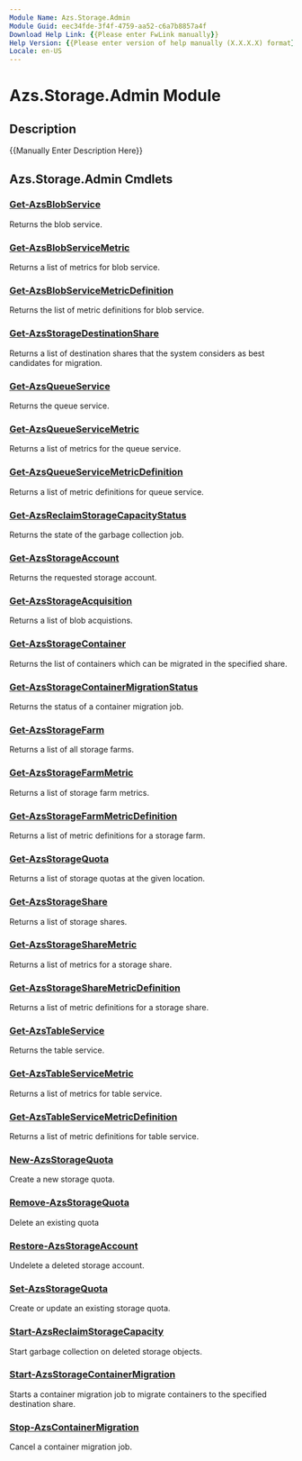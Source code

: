 ```yaml
---
Module Name: Azs.Storage.Admin
Module Guid: eec34fde-3f4f-4759-aa52-c6a7b8857a4f
Download Help Link: {{Please enter FwLink manually}}
Help Version: {{Please enter version of help manually (X.X.X.X) format}}
Locale: en-US
---
```


# Azs.Storage.Admin Module
## Description
{{Manually Enter Description Here}}

## Azs.Storage.Admin Cmdlets
### [Get-AzsBlobService](Get-AzsBlobService.md)
Returns the blob service.

### [Get-AzsBlobServiceMetric](Get-AzsBlobServiceMetric.md)
Returns a list of metrics for blob service.

### [Get-AzsBlobServiceMetricDefinition](Get-AzsBlobServiceMetricDefinition.md)
Returns the list of metric definitions for blob service.

### [Get-AzsStorageDestinationShare](Get-AzsStorageDestinationShare.md)
Returns a list of destination shares that the system considers as best candidates for migration.

### [Get-AzsQueueService](Get-AzsQueueService.md)
Returns the queue service.

### [Get-AzsQueueServiceMetric](Get-AzsQueueServiceMetric.md)
Returns a list of metrics for the queue service.

### [Get-AzsQueueServiceMetricDefinition](Get-AzsQueueServiceMetricDefinition.md)
Returns a list of metric definitions for queue service.

### [Get-AzsReclaimStorageCapacityStatus](Get-AzsReclaimStorageCapacityStatus.md)
Returns the state of the garbage collection job.

### [Get-AzsStorageAccount](Get-AzsStorageAccount.md)
Returns the requested storage account.

### [Get-AzsStorageAcquisition](Get-AzsStorageAcquisition.md)
Returns a list of blob acquistions.

### [Get-AzsStorageContainer](Get-AzsStorageContainer.md)
Returns the list of containers which can be migrated in the specified share.

### [Get-AzsStorageContainerMigrationStatus](Get-AzsStorageContainerMigrationStatus.md)
Returns the status of a container migration job.

### [Get-AzsStorageFarm](Get-AzsStorageFarm.md)
Returns a list of all storage farms.

### [Get-AzsStorageFarmMetric](Get-AzsStorageFarmMetric.md)
Returns a list of storage farm metrics.

### [Get-AzsStorageFarmMetricDefinition](Get-AzsStorageFarmMetricDefinition.md)
Returns a list of metric definitions for a storage farm.

### [Get-AzsStorageQuota](Get-AzsStorageQuota.md)
Returns a list of storage quotas at the given location.

### [Get-AzsStorageShare](Get-AzsStorageShare.md)
Returns a list of storage shares.

### [Get-AzsStorageShareMetric](Get-AzsStorageShareMetric.md)
Returns a list of metrics for a storage share.

### [Get-AzsStorageShareMetricDefinition](Get-AzsStorageShareMetricDefinition.md)
Returns a list of metric definitions for a storage share.

### [Get-AzsTableService](Get-AzsTableService.md)
Returns the table service.

### [Get-AzsTableServiceMetric](Get-AzsTableServiceMetric.md)
Returns a list of metrics for table service.

### [Get-AzsTableServiceMetricDefinition](Get-AzsTableServiceMetricDefinition.md)
Returns a list of metric definitions for table service.

### [New-AzsStorageQuota](New-AzsStorageQuota.md)
Create a new storage quota.

### [Remove-AzsStorageQuota](Remove-AzsStorageQuota.md)
Delete an existing quota

### [Restore-AzsStorageAccount](Restore-AzsStorageAccount.md)
Undelete a deleted storage account.

### [Set-AzsStorageQuota](Set-AzsStorageQuota.md)
Create or update an existing storage quota.

### [Start-AzsReclaimStorageCapacity](Start-AzsReclaimStorageCapacity.md)
Start garbage collection on deleted storage objects.

### [Start-AzsStorageContainerMigration](Start-AzsStorageContainerMigration.md)
Starts a container migration job to migrate containers to the specified destination share.

### [Stop-AzsContainerMigration](Stop-AzsContainerMigration.md)
Cancel a container migration job.

